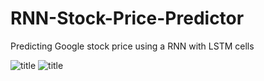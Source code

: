 # RNN-Stock-Price-Predictor
Predicting Google stock price using a RNN with LSTM cells

![title]('images/GOOG.png') ![title]('images/stockticker.png')
